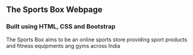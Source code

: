 ## The Sports Box Webpage 

### Built using HTML, CSS and Bootstrap 

The Sports Box aims to be an online sports store providing sport products and fitness equipments ang gyms across India
